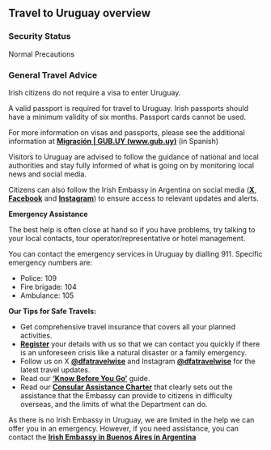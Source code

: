 ## Travel to Uruguay overview

### **Security Status**

Normal Precautions

### **General Travel Advice**

Irish citizens do not require a visa to enter Uruguay.

A valid passport is required for travel to Uruguay. Irish passports should have a minimum validity of six months. Passport cards cannot be used.

For more information on visas and passports, please see the additional information at [**Migración | GUB.UY (www.gub.uy)**](https://www.gub.uy/migracion) (in Spanish)

Visitors to Uruguay are advised to follow the guidance of national and local authorities and stay fully informed of what is going on by monitoring local news and social media.

Citizens can also follow the Irish Embassy in Argentina on social media ([**X**](https://x.com/IrlEmbArgentina), [**Facebook**](https://www.facebook.com/embajadairlandaarg/) and [**Instagram**](https://www.instagram.com/irlandaenargentina/)) to ensure access to relevant updates and alerts.

**Emergency Assistance**

The best help is often close at hand so if you have problems, try talking to your local contacts, tour operator/representative or hotel management.

You can contact the emergency services in Uruguay by dialling 911. Specific emergency numbers are:

* Police: 109
* Fire brigade: 104
* Ambulance: 105

**Our Tips for Safe Travels:**

* Get comprehensive travel insurance that covers all your planned activities.
* [**Register**](https://www.ireland.ie/en/dfa/overseas-travel/citizens-registration/) your details with us so that we can contact you quickly if there is an unforeseen crisis like a natural disaster or a family emergency.
* Follow us on X [**@dfatravelwise**](https://www.twitter.com/DFATravelWise) and Instagram [**@dfatravelwise**](https://www.instagram.com/DFATravelWise) for the latest travel updates.
* Read our [**‘Know Before You Go’**](https://www.ireland.ie/en/dfa/overseas-travel/know-before-you-go/) guide.
* Read our [**Consular Assistance Charter**](https://www.ireland.ie/en/dfa/overseas-travel/assistance-abroad/consular-assistance-charter/) that clearly sets out the assistance that the Embassy can provide to citizens in difficulty overseas, and the limits of what the Department can do.

As there is no Irish Embassy in Uruguay, we are limited in the help we can offer you in an emergency. However, if you need assistance, you can contact the [**Irish Embassy in Buenos Aires in Argentina**](https://www.ireland.ie/en/argentina/buenosaires/)